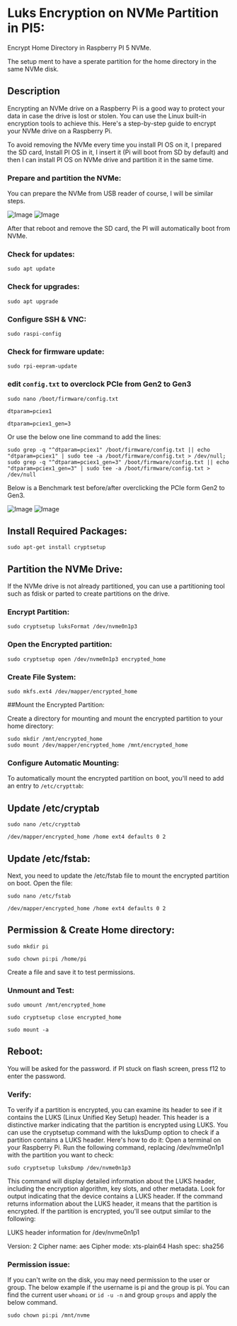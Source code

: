 # Luks Encryption on NVMe Partition in PI5:

Encrypt Home Directory in Raspberry PI 5 NVMe.

The setup ment to have a sperate partition for the home directory in the same NVMe disk. 

## Description

Encrypting an NVMe drive on a Raspberry Pi is a good way to protect your data in case the drive is lost or stolen. You can use the Linux built-in encryption tools to achieve this. Here's a step-by-step guide to encrypt your NVMe drive on a Raspberry Pi.

To avoid removing the NVMe every time you install PI OS on it, I prepared the SD card, Install PI OS in it, I insert it (Pi will boot from SD by default) and then I can install PI OS on NVMe drive and partition it in the same time.

### Prepare and partition the NVMe:

You can prepare the NVMe from USB reader of course, I will be similar steps.

![Image](image1.png)
![Image](image2.png)

After that reboot and remove the SD card, the PI will automatically boot from NVMe.

### Check for updates:
```
sudo apt update
```

### Check for upgrades:
```
sudo apt upgrade
```

### Configure SSH & VNC:
```
sudo raspi-config
```

### Check for firmware update:
```
sudo rpi-eepram-update
```

### edit `config.txt` to overclock PCIe from Gen2 to Gen3

```
sudo nano /boot/firmware/config.txt
```

`dtparam=pciex1`

`dtparam=pciex1_gen=3`

Or use the below one line command to add the lines:

```
sudo grep -q "^dtparam=pciex1" /boot/firmware/config.txt || echo "dtparam=pciex1" | sudo tee -a /boot/firmware/config.txt > /dev/null; sudo grep -q "^dtparam=pciex1_gen=3" /boot/firmware/config.txt || echo "dtparam=pciex1_gen=3" | sudo tee -a /boot/firmware/config.txt > /dev/null
```

Below is a Benchmark test before/after overclicking the PCIe form Gen2 to Gen3.

![Image](image3.png)
![Image](image4.png)

## Install Required Packages:
```
sudo apt-get install cryptsetup
```

## Partition the NVMe Drive: 
If the NVMe drive is not already partitioned, you can use a partitioning tool such as fdisk or parted to create partitions on the drive.

### Encrypt Partition:

```
sudo cryptsetup luksFormat /dev/nvme0n1p3
```


### Open the Encrypted partition:
```
sudo cryptsetup open /dev/nvme0n1p3 encrypted_home
```

### Create File System:
```
sudo mkfs.ext4 /dev/mapper/encrypted_home
```

##Mount the Encrypted Partition:

Create a directory for mounting and mount the encrypted partition to your home directory:
```
sudo mkdir /mnt/encrypted_home
sudo mount /dev/mapper/encrypted_home /mnt/encrypted_home

```

### Configure Automatic Mounting:

To automatically mount the encrypted partition on boot, you'll need to add an entry to `/etc/crypttab`:

## Update /etc/cryptab
```
sudo nano /etc/crypttab
```
```
/dev/mapper/encrypted_home /home ext4 defaults 0 2
```

## Update /etc/fstab:
Next, you need to update the /etc/fstab file to mount the encrypted partition on boot. Open the file:
```
sudo nano /etc/fstab
```
```
/dev/mapper/encrypted_home /home ext4 defaults 0 2
```
## Permission & Create Home directory:
```
sudo mkdir pi
```
```
sudo chown pi:pi /home/pi
```
Create a file and save it to test permissions.

### Unmount and Test:
```
sudo umount /mnt/encrypted_home
```
```
sudo cryptsetup close encrypted_home
```
```
sudo mount -a
```
## Reboot:

You will be asked for the password. if PI stuck on flash screen, press f12 to enter the password.

### Verify:

To verify if a partition is encrypted, you can examine its header to see if it contains the LUKS (Linux Unified Key Setup) header. This header is a distinctive marker indicating that the partition is encrypted using LUKS.
You can use the cryptsetup command with the luksDump option to check if a partition contains a LUKS header. Here's how to do it:
Open a terminal on your Raspberry Pi.
Run the following command, replacing /dev/nvme0n1p1 with the partition you want to check:

```
sudo cryptsetup luksDump /dev/nvme0n1p3
```

This command will display detailed information about the LUKS header, including the encryption algorithm, key slots, and other metadata.
Look for output indicating that the device contains a LUKS header. If the command returns information about the LUKS header, it means that the partition is encrypted.
If the partition is encrypted, you'll see output similar to the following:

LUKS header information for /dev/nvme0n1p1

Version:        2
Cipher name:    aes
Cipher mode:    xts-plain64
Hash spec:      sha256


### Permission issue:

If you can't write on the disk, you may need permission to the user or group. The below example if the username is pi and the group is pi.
You can find the current user `whoami` or `id -u -n` and group `groups` and apply the below command.

```
sudo chown pi:pi /mnt/nvme
```


